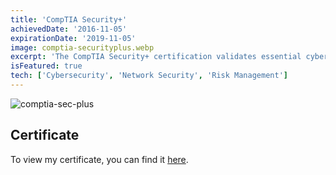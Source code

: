 ```yaml
---
title: 'CompTIA Security+'
achievedDate: '2016-11-05'
expirationDate: '2019-11-05'
image: comptia-securityplus.webp
excerpt: 'The CompTIA Security+ certification validates essential cybersecurity skills, including assessing security posture, recommending solutions, and responding to incidents.'
isFeatured: true
tech: ['Cybersecurity', 'Network Security', 'Risk Management']
---
```


![comptia-sec-plus](/images/certs/comptia-securityplus.webp)

## Certificate

To view my certificate, you can find it [here](https://www.credly.com/badges/868e2b93-05ba-48e5-9ede-6c570721573a/public_url).

